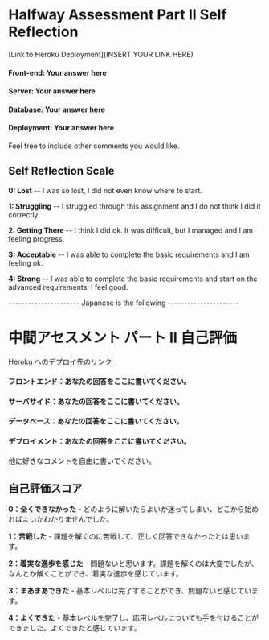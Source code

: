 # Halfway Assessment Part II Self Reflection

[Link to Heroku Deployment](INSERT YOUR LINK HERE)

#### Front-end: Your answer here

#### Server: Your answer here

#### Database: Your answer here

#### Deployment: Your answer here

Feel free to include other comments you would like.

## Self Reflection Scale

**0: Lost** -- I was so lost, I did not even know where to start.

**1: Struggling** -- I struggled through this assignment and I do not think I did it correctly.

**2: Getting There** -- I think I did ok. It was difficult, but I managed and I am feeling progress.

**3: Acceptable** -- I was able to complete the basic requirements and I am feeling ok.

**4: Strong** -- I was able to complete the basic requirements and start on the advanced requirements. I feel good.

---------------------- Japanese is the following ----------------------

# 中間アセスメント パート II 自己評価

[Heroku へのデプロイ先のリンク](あなたのリンクをここに挿入してください)

#### フロントエンド：あなたの回答をここに書いてください。

#### サーバサイド：あなたの回答をここに書いてください。

#### データベース：あなたの回答をここに書いてください。

#### デプロイメント：あなたの回答をここに書いてください。

他に好きなコメントを自由に書いてください。

## 自己評価スコア

**0：全くできなかった** - どのように解いたらよいか迷ってしまい、どこから始めればよいかわかりませんでした。

**1：苦戦した** - 課題を解くのに苦戦して、正しく回答できなかったとは思います。

**2：着実な進歩を感じた** - 問題ないと思います。課題を解くのは大変でしたが、なんとか解くことができ、着実な進歩を感じています。

**3：まあまあできた** - 基本レベルは完了することができ、問題ないと感じています。

**4：よくできた** - 基本レベルを完了し、応用レベルについても手を付けることができました。よくできたと感じています。
